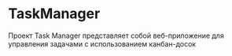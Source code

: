 # TaskManager
Проект Task Manager представляет собой веб-приложение для управления задачами с использованием канбан-досок

